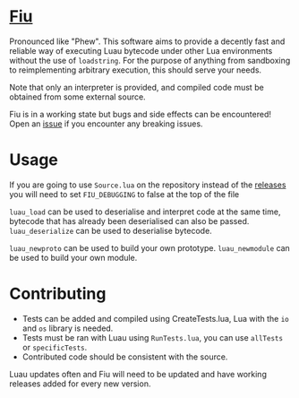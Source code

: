 # [Fiu](https://github.com/TheGreatSageEqualToHeaven/Fiu/blob/main/Source.lua)

Pronounced like "Phew". This software aims to provide a decently fast and reliable way of executing Luau bytecode under other Lua environments without the use of `loadstring`. For the purpose of anything from sandboxing to reimplementing arbitrary execution, this should serve your needs.

Note that only an interpreter is provided, and compiled code must be obtained from some external source.

Fiu is in a working state but bugs and side effects can be encountered! Open an [issue](https://github.com/TheGreatSageEqualToHeaven/Fiu/issues) if you encounter any breaking issues.

# Usage
If you are going to use `Source.lua` on the repository instead of the [releases](https://github.com/TheGreatSageEqualToHeaven/Fiu/releases) you will need to set `FIU_DEBUGGING` to false at the top of the file

`luau_load` can be used to deserialise and interpret code at the same time, bytecode that has already been deserialised can also be passed.
`luau_deserialize` can be used to deserialise bytecode.

`luau_newproto` can be used to build your own prototype.
`luau_newmodule` can be used to build your own module.

# Contributing

- Tests can be added and compiled using CreateTests.lua, Lua with the `io` and `os` library is needed.
- Tests must be ran with Luau using `RunTests.lua`, you can use `allTests` or `specificTests`.
- Contributed code should be consistent with the source.

<div>Luau updates often and Fiu will need to be updated and have working releases added for every new version.</div>
